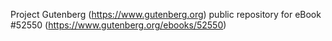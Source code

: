 Project Gutenberg (https://www.gutenberg.org) public repository for
eBook #52550 (https://www.gutenberg.org/ebooks/52550)
